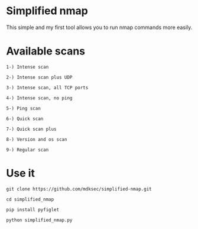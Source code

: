 # Simplified nmap

This simple and my first tool allows you to run nmap commands more easily.

# Available scans

    1-) Intense scan
    
    2-) Intense scan plus UDP
    
    3-) Intense scan, all TCP ports
    
    4-) Intense scan, no ping

    5-) Ping scan

    6-) Quick scan

    7-) Quick scan plus

    8-) Version and os scan

    9-) Regular scan

# Use it

    git clone https://github.com/mdksec/simplified-nmap.git
    
    cd simplified_nmap
     
    pip install pyfiglet

    python simplified_nmap.py


